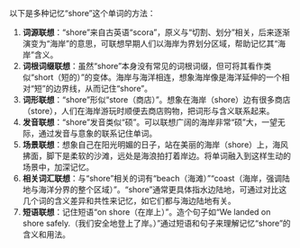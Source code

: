 以下是多种记忆“shore”这个单词的方法：
1. **词源联想**：“shore”来自古英语“scora”，原义与“切割、划分”相关，后来逐渐演变为“海岸”的意思，可联想早期人们以海岸为界划分区域，帮助记忆其“海岸”含义。
2. **词根词缀联想**：虽然“shore”本身没有常见的词根词缀，但可将其看作类似“short（短的）”的变体。海岸与海洋相连，想象海岸像是海洋延伸的一个相对“短”的边界线，从而记住“shore”。
3. **词形联想**：“shore”形似“store（商店）”。想象在海岸（shore）边有很多商店（store），人们在海岸游玩时顺便去商店购物，把词形与含义联系起来。
4. **发音联想**：“shore”发音类似“硕”。可以联想广阔的海岸非常“硕”大，一望无际，通过发音与意象的联系记住单词。
5. **场景联想**：想象自己在阳光明媚的日子，站在美丽的海岸（shore）上，海风拂面，脚下是柔软的沙滩，远处是海浪拍打着岸边。将单词融入到这样生动的场景中，加深记忆。
6. **相关词汇联想**：与“shore”相关的词有“beach（海滩）”“coast（海岸，强调陆地与海洋分界的整个区域）”。“shore”通常更具体指水边陆地，可通过对比这几个词的含义差异和共性来记忆，如它们都与海边陆地有关。 
7. **短语联想**：记住短语“on shore（在岸上）”。造个句子如“We landed on shore safely.（我们安全地登上了岸。）”通过短语和句子来理解记忆“shore”的含义和用法。 
